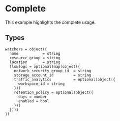 # Complete

This example highlights the complete usage.

## Types

```hcl
watchers = object({
  name           = string
  resource_group = string
  location       = string
  flowlogs = optional(map(object({
    network_security_group_id  = string
    storage_account_id         = string
    traffic_analytics          = optional(object({
      workspace_id = string
    }))
    retention_policy = optional(object({
      days = number
      enabled = bool
    }))
  })))
})
```
